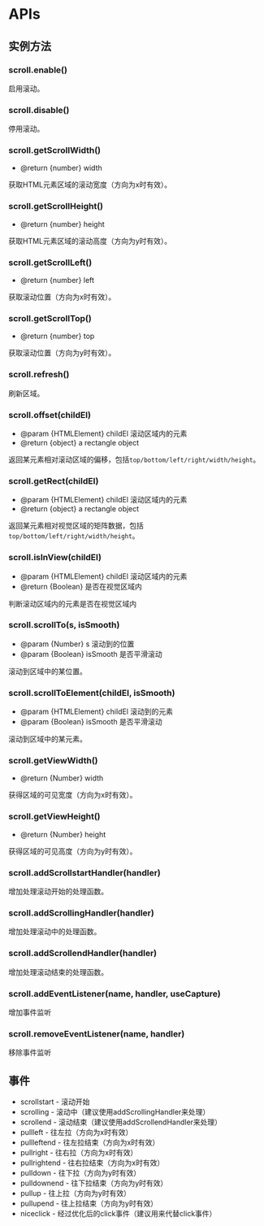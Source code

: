 # APIs

## 实例方法

### scroll.enable()

启用滚动。

### scroll.disable()

停用滚动。

### scroll.getScrollWidth()

* @return {number} width

获取HTML元素区域的滚动宽度（方向为x时有效）。

### scroll.getScrollHeight()

* @return {number} height

获取HTML元素区域的滚动高度（方向为y时有效）。

### scroll.getScrollLeft()

* @return {number} left

获取滚动位置（方向为x时有效）。

### scroll.getScrollTop()

* @return {number} top

获取滚动位置（方向为y时有效）。

### scroll.refresh()

刷新区域。

### scroll.offset(childEl)

* @param {HTMLElement} childEl 滚动区域内的元素
* @return {object} a rectangle object

返回某元素相对滚动区域的偏移，包括`top/bottom/left/right/width/height`。

### scroll.getRect(childEl)

* @param {HTMLElement} childEl 滚动区域内的元素
* @return {object} a rectangle object

返回某元素相对视觉区域的矩阵数据，包括`top/bottom/left/right/width/height`。

### scroll.isInView(childEl)

* @param {HTMLElement} childEl 滚动区域内的元素
* @return {Boolean} 是否在视觉区域内

判断滚动区域内的元素是否在视觉区域内

### scroll.scrollTo(s, isSmooth)

* @param {Number} s 滚动到的位置
* @param {Boolean} isSmooth 是否平滑滚动

滚动到区域中的某位置。

### scroll.scrollToElement(childEl, isSmooth)

* @param {HTMLElement} childEl 滚动到的元素
* @param {Boolean} isSmooth 是否平滑滚动

滚动到区域中的某元素。

### scroll.getViewWidth()

* @return {Number} width

获得区域的可见宽度（方向为x时有效）。

### scroll.getViewHeight()

* @return {Number} height

获得区域的可见高度（方向为y时有效）。

### scroll.addScrollstartHandler(handler)

增加处理滚动开始的处理函数。

### scroll.addScrollingHandler(handler)

增加处理滚动中的处理函数。

### scroll.addScrollendHandler(handler)

增加处理滚动结束的处理函数。

### scroll.addEventListener(name, handler, useCapture)

增加事件监听

### scroll.removeEventListener(name, handler)

移除事件监听

## 事件

- scrollstart - 滚动开始
- scrolling - 滚动中（建议使用addScrollingHandler来处理）
- scrollend - 滚动结束（建议使用addScrollendHandler来处理）
- pullleft - 往左拉（方向为x时有效）
- pullleftend - 往左拉结束（方向为x时有效）
- pullright - 往右拉（方向为x时有效）
- pullrightend - 往右拉结束（方向为x时有效）
- pulldown - 往下拉（方向为y时有效）
- pulldownend - 往下拉结束（方向为y时有效）
- pullup - 往上拉（方向为y时有效）
- pullupend - 往上拉结束（方向为y时有效）
- niceclick - 经过优化后的click事件（建议用来代替click事件）